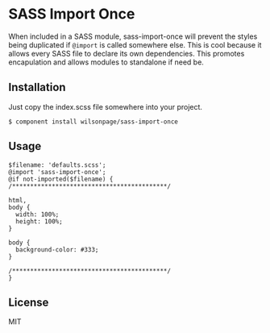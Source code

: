 
# SASS Import Once

  When included in a SASS module, sass-import-once will prevent the styles being duplicated if `@import` is called somewhere else. This is cool because it allows every SASS file to declare its own dependencies. This promotes encapulation and allows modules to standalone if need be.

## Installation

  Just copy the index.scss file somewhere into your project.

```
$ component install wilsonpage/sass-import-once
```

## Usage

```
$filename: 'defaults.scss';
@import 'sass-import-once';
@if not-imported($filename) {
/*******************************************/

html,
body {
  width: 100%;
  height: 100%;
}

body {
  background-color: #333;
}

/*******************************************/
}
```

## License

  MIT